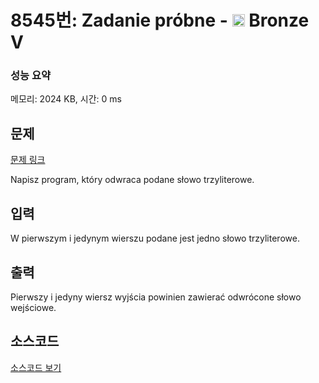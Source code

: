 # 8545번: Zadanie próbne - <img src="https://static.solved.ac/tier_small/1.svg" style="height:20px" /> Bronze V

<!-- performance -->
### 성능 요약
메모리: 2024 KB, 시간: 0 ms
<!-- end -->

## 문제

[문제 링크](https://boj.kr/8545)

<p>Napisz program, który odwraca podane słowo trzyliterowe.</p>

## 입력

<p>W pierwszym i jedynym wierszu podane jest jedno słowo trzyliterowe.</p>

## 출력

<p>Pierwszy i jedyny wiersz wyjścia powinien zawierać odwrócone słowo wejściowe.</p>

## 소스코드

[소스코드 보기](Zadanie%20próbne.cpp)